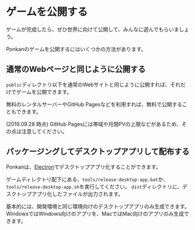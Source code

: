 # ゲームを公開する

ゲームが完成したら、ぜひ世界に向けて公開して、みんなに遊んでもらいましょう。

Ponkanのゲームを公開するにはいくつかの方法があります。

## 通常のWebページと同じように公開する

`public`ディレクトリ以下を通常のWebサイトと同じように公開すれば、それだけでゲームを公開できます。

無料のレンタルサーバーやGitHub Pagesなどを利用すれば、無料で公開することもできます。

<div class="note">
(2019.09.28 時点) GitHub Pagesには帯域や月間PVの上限などがあるため、その点は注意してください。
</div>

## パッケージングしてデスクトップアプリして配布する

Ponkanは、[Electron](https://electronjs.org/)でデスクトップアプリ化することができます。

ゲームディレクトリ配下にある、`tools/release-desktop-app.bat`か、`tools/release-desktop-app.sh`を実行してください。
`dist`ディレクトリに、デスクトップアプリ化したファイルが出力されます。

<div class="note">
基本的には、開発環境と同じ環境向けのデスクトップアプリのみ生成できます。<br>
WindowsではWindows向けのアプリを、MacではMac向けのアプリのみ生成できます。
</div>
